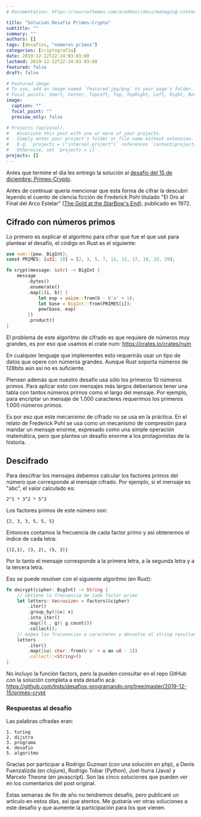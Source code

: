 ```yaml
---
# Documentation: https://sourcethemes.com/academic/docs/managing-content/

title: "Solucion Desafio Primes-Crypto"
subtitle: ""
summary: ""
authors: []
tags: [desafíos, "números primos"]
categories: [criptografía]
date: 2019-12-22T22:24:03-03:00
lastmod: 2019-12-22T22:24:03-03:00
featured: false
draft: false

# Featured image
# To use, add an image named `featured.jpg/png` to your page's folder.
# Focal points: Smart, Center, TopLeft, Top, TopRight, Left, Right, BottomLeft, Bottom, BottomRight.
image:
  caption: ""
  focal_point: ""
  preview_only: false

# Projects (optional).
#   Associate this post with one or more of your projects.
#   Simply enter your project's folder or file name without extension.
#   E.g. `projects = ["internal-project"]` references `content/project/deep-learning/index.md`.
#   Otherwise, set `projects = []`.
projects: []
---
```


Antes que termine el día les entrego la solución al [desafío del 15 de diciembre: Primes-Crypto](/blog/2019/12/15/desafio-primes-crypto.html).

Antes de continuar quería mencionar que esta forma de cifrar la descubrí leyendo el cuento de ciencia ficción de Frederick Pohl titulado "El Oro al Final del Arco Estelar" ([The Gold at the StarBow's End](https://en.wikipedia.org/wiki/The_Gold_at_the_Starbow%27s_End)), publicado en 1972.

## Cifrado con números primos

Lo primero es explicar el algoritmo para cifrar que fue el que usé para plantear el desafío, el código en Rust es el siguiente:

```rust
use num::{pow, BigInt};
const PRIMES: [u32; 10] = [2, 3, 5, 7, 11, 13, 17, 19, 23, 29];

fn crypt(message: &str) -> BigInt {
    message
        .bytes()
        .enumerate()
        .map(|(i, b)| {
            let exp = usize::from(b - b'a' + 1);
            let base = BigInt::from(PRIMES[i]);
            pow(base, exp)
        })
        .product()
}
```

El problema de este algoritmo de cifrado es que requiere de números muy grandes, es por eso que usamos el crate num: https://crates.io/crates/num

En cualquier lenguaje que implementes esto requerirás usar un tipo de datos que opere con números grandes. Aunque Rust soporta números de 128bits aún así no es suficiente.

Piensen además que nuestro desafío usa sólo los primeros 10 números primos. Para aplicar esto con mensajes más largos deberíamos tener una tabla con tantos números primos como el largo del mensaje. Por ejemplo, para encriptar un mensaje de 1.000 caracteres requerimos los primeros 1.000 números primos. 

Es por eso que este mecanismo de cifrado no se usa en la práctica. En el relato de Frederick Pohl se usa como un mecanismo de compresión para mandar un mensaje enorme, expresado como una simple operación matemática, pero que plantea un desafío enorme a los protagonistas de la historia.

## Descifrado

Para descifrar los mensajes debemos calcular los factores primos del número que corresponde al mensaje cifrado. Por ejemplo, si el mensaje es "abc", el valor calculado es:

    2^1 * 3^2 * 5^3

Los factores primos de este número son:

    {2, 3, 3, 5, 5, 5}

Entonces contamos la frecuencia de cada factor primo y así obtenemos el índice de cada letra:

    {(2,1), (3, 2), (5, 3)}

Por lo tanto el mensaje corresponde a la primera letra, a la segunda letra y a la tercera letra.

Eso se puede resolver con el siguiente algoritmo (en Rust):

```rust
fn decrypt(cipher: BigInt) -> String {
    // obtiene la frecuencia de cada factor primo
    let letters: Vec<usize> = factors(&cipher)
        .iter()
        .group_by(|&x| x)
        .into_iter()
        .map(|(_, g)| g.count())
        .collect();
    // mapea las frecuencias a caracteres y devuelve el string resultante
    letters
        .iter()
        .map(|&u| char::from(b'a' + u as u8 - 1))
        .collect::<String>()
}
```

No incluyo la función factors, pero la pueden consultar en el repo GitHub con la solución completa a esta desafío acá: https://github.com/lnds/desafios-programando.org/tree/master/2019-12-15/primes-crypt

### Respuestas al desafío

Las palabras cifradas eran: 

    1. turing
    2. dijstra
    3. programa
    4. desafio
    5. algoritmo

Gracias por participar a Rodrigo Guzman (con una solución en php), a Denis Fuenzalizda (en clojure), Rodrigo Tobar (Python), Joel Iturra (Java) y Marcelo Theone (en javascript). Son las cinco soluciones que pueden ver en los comentarios del post original.

Estas semanas de fin de año no tendremos desafío, pero publicaré un artículo en estos días, así que atentos. Me gustaría ver otras soluciones a este desafío y que aumente la participación para los que vienen.

